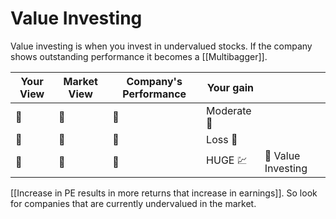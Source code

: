 # Value Investing

Value investing is when you invest in undervalued stocks. If the company shows outstanding performance it becomes a [[Multibagger]].

| Your View | Market View | Company's Performance | Your gain |                    |
| -------- | ----------- | --------------------- | ---------- | ------------------ |
|   💚    |     💚      |         💚           | Moderate 🔼|                    |
|   💚    |     🔻      |         🔻           | Loss 🔻    |                    |
|   💚    |     🔻      |         💚           | HUGE 💹    | 🤑 Value Investing |

[[Increase in PE results in more returns that increase in earnings]]. So look for companies that are currently undervalued in the market.
